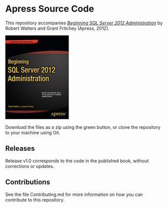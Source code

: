 # Apress Source Code

This repository accompanies [*Beginning SQL Server 2012 Administration*](http://www.apress.com/9781430239819) by Robert Walters and Grant Fritchey (Apress, 2012).

![Cover image](9781430239819.jpg)

Download the files as a zip using the green button, or clone the repository to your machine using Git.

## Releases

Release v1.0 corresponds to the code in the published book, without corrections or updates.

## Contributions

See the file Contributing.md for more information on how you can contribute to this repository.
